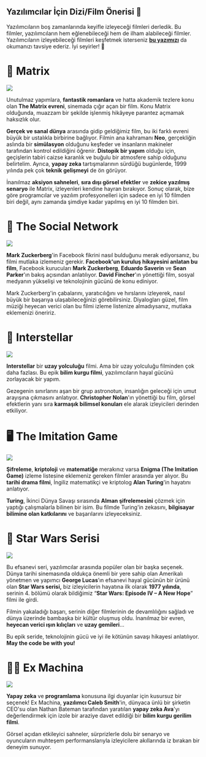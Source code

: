 ﻿## Yazılımcılar İçin Dizi/Film Önerisi 🍿

Yazılımcıların boş zamanlarında keyifle izleyeceği filmleri derledik. Bu filmler, yazılımcıların hem eğlenebileceği hem de ilham alabileceği filmler. Yazılımcıların izleyebileceği filmleri keşfetmek isterseniz [**bu yazımızı**](https://coderspace.io/blog/yazilimcilar-icin-5-dizifilm-onerisi/) da okumanızı tavsiye ederiz. İyi seyirler! 🍿


# 🤖 Matrix

![](https://lh5.googleusercontent.com/nvyBharqb5K-_UqDUL1Qx0XC4ZiblejLUIOHj5YSYpGCF9ai4FCkZkE6xTMQL2iuRNQ7dXEPGB1SZtmM9jpsJip8PdTia2rj1fGIxsU1YumjslFYt541MO4e3NVTpo72bFGbwIOOL79sQyeMjzr1qYo)

  

Unutulmaz yapımlara, **fantastik romanlara** ve hatta akademik tezlere konu olan **The Matrix evreni**, sinemada çığır açan bir film. Konu Matrix olduğunda, muazzam bir şekilde işlenmiş hikâyeye parantez açmamak haksızlık olur.

  

**Gerçek ve sanal dünya** arasında gidip geldiğimiz film, bu iki farklı evreni büyük bir ustalıkla birbirine bağlıyor. Filmin ana kahramanı **Neo**, gerçekliğin aslında bir **simülasyon** olduğunu keşfeder ve insanların makineler tarafından kontrol edildiğini öğrenir. **Distopik bir yapım** olduğu için, geçişlerin tabiri caizse karanlık ve buğulu bir atmosfere sahip olduğunu belirtelim. Ayrıca, **yapay zeka** tartışmalarının sürdüğü bugünlerde, 1999 yılında pek çok **teknik gelişmeyi** de ön görüyor.

İnanılmaz **aksiyon sahneleri**, **sıra dışı görsel efektler** ve **zekice yazılmış senaryo** ile Matrix, izleyenleri kendine hayran bırakıyor. Sonuç olarak, bize göre programcılar ve yazılım profesyonelleri için sadece en iyi 10 filmden biri değil, aynı zamanda şimdiye kadar yapılmış en iyi 10 filmden biri.

  
  

# 👥 The Social Network

![](https://lh4.googleusercontent.com/JcGyI0ut4ZO2n3cjfiQnVbIfAfaqqdxnJqFphMuXAGs_uO8cJNq0wkwCmIaM_TXyyjEKmPGzmBuw657n8fsAGkhjtshcHct06LnxR5k7jdLuW0-w98iH2Zvcbl3OXJr4-RrF3R0FDllxt6TatI27JY4)

**Mark Zuckerberg**'in Facebook fikrini nasıl bulduğunu merak ediyorsanız, bu filmi mutlaka izlemeniz gerekir. **Facebook'un kuruluş hikayesini anlatan bu film**, Facebook kurucuları **Mark Zuckerberg**, **Eduardo Saverin** ve **Sean Parker**'ın bakış açısından anlatılıyor. **David Fincher**'ın yönettiği film, sosyal medyanın yükselişi ve teknolojinin gücünü de konu ediniyor.

  

Mark Zuckerberg'in çabalarını, yaratıcılığını ve hırslarını izleyerek, nasıl büyük bir başarıya ulaşabileceğinizi görebilirsiniz. Diyalogları güzel, film müziği heyecan verici olan bu filmi izleme listenize almadıysanız, mutlaka eklemenizi öneririz.

  
  # 🚀 Interstellar

![](https://lh4.googleusercontent.com/5ONJKj2HnJrcnXOu9E2oxaO0tUxvlqpFrQT844jOW11HLd_H_i3VP--UrBxgNfLaSudPYShId4Hc-AbaS66rfsi_AHHq1H53JNR68b5PR4xBYVopecWfrNutsdWBwYJsjX5QfeaWu5CcLn1Kgn4mrRo)

**Interstellar** bir **uzay yolculuğu** filmi. Ama bir uzay yolculuğu filminden çok daha fazlası. Bu epik **bilim kurgu filmi**, yazılımcıların hayal gücünü zorlayacak bir yapım.

  

Gezegenin sınırlarını aşan bir grup astronotun, insanlığın geleceği için umut arayışına çıkmasını anlatıyor. **Christopher Nolan**'ın yönettiği bu film, görsel efektlerin yanı sıra **karmaşık bilimsel konuları** ele alarak izleyicileri derinden etkiliyor.


# 🖥️ The Imitation Game

![](https://lh5.googleusercontent.com/Oa3wO3t-4kJVKBWj3qUY3QWZOAqza2VwngmSTQfJ2xyVKmFe485Y63Lv4jxrt7DLG5TRXGlfHYUqvKAftW9PAG9X8j1fMsGEBncMcvhSSaQhOF-8n0HVqwaEXNoh0L93dXdoa9OOGhzQM9TTsUyXRXI)

**Şifreleme**, **kriptoloji** ve **matematiğe** merakınız varsa **Enigma (The Imitation Game)** izleme listesine eklemeniz gereken filmler arasında yer alıyor. Bu **tarihi drama filmi**, İngiliz matematikçi ve kriptolog **Alan Turing**'in hayatını anlatıyor. 

**Turing**, İkinci Dünya Savaşı sırasında **Alman şifrelemesini** çözmek için yaptığı çalışmalarla bilinen bir isim. Bu filmde Turing'in zekasını, **bilgisayar bilimine olan katkılarını** ve başarılarını izleyeceksiniz.

  
  
# 🌟 Star Wars Serisi

![](https://lh6.googleusercontent.com/AaqOrqWhMhhfK0VwYRqDY132zEuYdVkZDjNdHKXYoHv4C2er-598iE8MJejr6vTaF4sRfGKVhb9GHOpsQVR4LIDMJ24kDh6JY6gLUst7yxbbZCz7vJ96h-AqyBffqtVYbfwiqExowJ6QjdTOibk_y20)

Bu efsanevi seri, yazılımcılar arasında popüler olan bir başka seçenek. Dünya tarihi sinemasında oldukça önemli bir yere sahip olan Amerikalı yönetmen ve yapımcı **George Lucas**’ın efsanevi hayal gücünün bir ürünü olan **Star Wars serisi,** biz izleyicilerin hayatına ilk olarak **1977 yılında**, serinin 4. bölümü olarak bildiğimiz “**Star Wars: Episode IV – A New Hope**” filmi ile girdi.

Filmin yakaladığı başarı, serinin diğer filmlerinin de devamlılığını sağladı ve dünya üzerinde bambaşka bir kültür oluşmuş oldu. İnanılmaz bir evren, **heyecan verici ışın kılıçları** ve **uzay gemileri**…

Bu epik seride, teknolojinin gücü ve iyi ile kötünün savaşı hikayesi anlatılıyor. **May the code be with you!**

  
 
# 🤖🔬 Ex Machina

![](https://lh4.googleusercontent.com/8Rl25PLE-879UCd98Y9S84noZ3IxF3eRbkjKWfhrrufI6ev7c_9oAYjO3jmTx6KwDI7ZV9HtlN3Q2ySUeKNYljRiN-2At5yZm0RmqID9Bc3kZeP_GR3XsVAXHDxy3uQ_G0M-o8HGDrI7OaGpm6bSXpU)

**Yapay zeka** ve **programlama** konusuna ilgi duyanlar için kusursuz bir seçenek! Ex Machina, **yazılımcı Caleb Smith**'in, dünyaca ünlü bir şirketin CEO'su olan Nathan Bateman tarafından yaratılan **yapay zeka Ava**'yı değerlendirmek için izole bir araziye davet edildiği bir **bilim kurgu gerilim filmi**.

Görsel açıdan etkileyici sahneler, sürprizlerle dolu bir senaryo ve oyuncuların muhteşem performanslarıyla izleyicilere akıllarında iz bırakan bir deneyim sunuyor.



